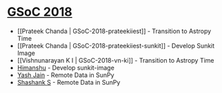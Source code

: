 # [GSoC 2018](https://summerofcode.withgoogle.com)

* [[Prateek Chanda | GSoC-2018-prateekiiest]] - Transition to Astropy Time
* [[Prateek Chanda | GSoC-2018-prateekiiest-sunkit]] - Develop Sunkit Image
* [[Vishnunarayan K I | GSoC-2018-vn-ki]] - Transition to Astropy Time
* [Himanshu](https://github.com/himanshukgp/sunpy/wiki) - Develop sunkit-image
* [Yash Jain](https://github.com/yashkgp/sunpy/wiki/GSoC-2018-Application-Yash-Jain-:-Remote-Data-in-SunPy) - Remote Data in SunPy
* [Shashank S](https://github.com/sunpy/sunpy/wiki/GSoC-2018-shashank) - Remote Data in SunPy